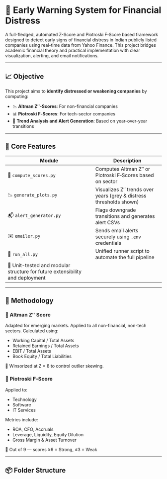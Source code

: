 # 🛑 Early Warning System for Financial Distress

A full-fledged, automated Z-Score and Piotroski F‑Score based framework designed to detect early signs of financial distress in Indian publicly listed companies using real-time data from Yahoo Finance. This project bridges academic financial theory and practical implementation with clear visualization, alerting, and email notifications.

---

## 📈 Objective

This project aims to **identify distressed or weakening companies** by computing:

- 📉 **Altman Z″-Scores**: For non-financial companies
- 📊 **Piotroski F‑Scores**: For tech-sector companies
- 🧠 **Trend Analysis and Alert Generation**: Based on year-over-year transitions

---

## 🧠 Core Features

| Module              | Description |
|---------------------|-------------|
| 🧮 `compute_scores.py` | Computes Altman Z″ or Piotroski F‑Scores based on sector |
| 📉 `generate_plots.py` | Visualizes Z″ trends over years (grey & distress thresholds shown) |
| 📬 `alert_generator.py` | Flags downgrade transitions and generates alert CSVs |
| ✉️ `emailer.py`         | Sends email alerts securely using `.env` credentials |
| 🔄 `run_all.py`         | Unified runner script to automate the full pipeline |
| 🧪 Unit-tested and modular structure for future extensibility and deployment |

---

## 💼 Methodology

### 🔹 Altman Z″ Score
Adapted for emerging markets. Applied to all non-financial, non-tech sectors. Calculated using:
- Working Capital / Total Assets
- Retained Earnings / Total Assets
- EBIT / Total Assets
- Book Equity / Total Liabilities

📌 Winsorized at Z = 8 to control outlier skewing.

### 🔹 Piotroski F‑Score
Applied to:
- Technology
- Software
- IT Services

Metrics include:
- ROA, CFO, Accruals
- Leverage, Liquidity, Equity Dilution
- Gross Margin & Asset Turnover

📌 Out of 9 — scores ≥6 = Strong, ≤3 = Weak

---

## 📦 Folder Structure

